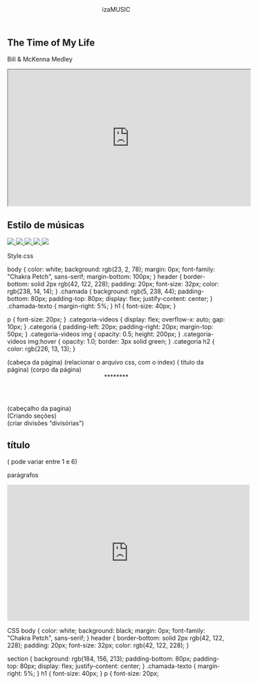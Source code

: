 <html lang="pt-BR">
<head>
<link rel="stylesheet" href="styles.css">
<link rel="preconnect" href="https://fonts.googleapis.com">
<link rel="preconnect" href="https://fonts.gstatic.com" crossorigin>
<link
href="https://fonts.googleapis.com/css2?family=Chakra+Petch:ital,wght@0,300;0,400;0,500;0,
600;0,700;1,300;1,400;1,500;1,600;1,700&display=swap"
rel="stylesheet">
<title>iza Music</title>
</head>
<body>
<header>izaMUSIC</header>
<section class="chamada">
<div class="chamada-texto">
<h1>The Time of My Life</h1>
<p>Bill & McKenna Medley</p>
</div>
<div>
<iframe width="560" height="315"
src="https://www.youtube.com/embed/H1MS6apBgzA?si=Q_bCkU99I9AoL1pJ"

title="YouTube video player" frameborder="0" allow="accelerometer; autoplay; clipboard-
write; encrypted-media; gyroscope; picture-in-picture; web-share" referrerpolicy="strict-origin-
when-cross-origin" allowfullscreen></iframe>

</div>
</section>
<section class="categoria">
<h2>Estilo de músicas</h2>
<div class="categoria-videos">
<a
href="https://https://youtu.be/hJA9vnxwoHU?si=yXEeZ_3YMTQgukAe
<img src="https://img.youtube.com/vi/zRi5vOwNF1U/maxresdefault.jpg" />
</a>
<a
href="https://www.youtube.com/watch?v=bo_efYhYU2A&list=RDYQHsXMglC9A&index=3"
>
<img src="https://img.youtube.com/vi/bo_efYhYU2A/maxresdefault.jpg" />
</a>
<a
href="https://www.youtube.com/watch?v=zvFroLUxRDQ&list=RDYQHsXMglC9A&index=2
7">
<img src="https://img.youtube.com/vi/zvFroLUxRDQ/maxresdefault.jpg" />
</a>
<a
href="https://www.youtube.com/watch?v=u1V8YRJnr4Q&list=RDYQHsXMglC9A&index=14
">

<img src="https://img.youtube.com/vi/u1V8YRJnr4Q/maxresdefault.jpg" />
</a>
<a
href="https://www.youtube.com/watch?v=2oX2FSv4Rys&list=RDYQHsXMglC9A&index=15
">
<img src="https://img.youtube.com/vi/2oX2FSv4Rys/maxresdefault.jpg" />
</a>
<a
href="https://www.youtube.com/watch?v=rtOvBOTyX00&list=RDYQHsXMglC9A&index=27
">
<img src="https://img.youtube.com/vi/rtOvBOTyX00/maxresdefault.jpg" />
</a>
</div>
</section>
</body>
</html>

Style.css

body {
color: white;
background: rgb(23, 2, 78);
margin: 0px;
font-family: "Chakra Petch", sans-serif;
margin-bottom: 100px;
}
header {
border-bottom: solid 2px rgb(42, 122, 228);
padding: 20px;
font-size: 32px;
color: rgb(238, 14, 14);
}
.chamada {
background: rgb(5, 238, 44);
padding-bottom: 80px;
padding-top: 80px;
display: flex;
justify-content: center;
}
.chamada-texto {
margin-right: 5%;
}
h1 {
font-size: 40px;
}

p {
font-size: 20px;
}
.categoria-videos {
display: flex;
overflow-x: auto;
gap: 10px;
}
.categoria {
padding-left: 20px;
padding-right: 20px;
margin-top: 50px;
}
.categoria-videos img {
opacity: 0.5;
height: 200px;
}
.categoria-videos img:hover {
opacity: 1.0;
border: 3px solid green;
}
.categoria h2 {
color: rgb(226, 13, 13);
}
<html lang="pt-br">

<head> (cabeça da página)
<link rel="stylesheet" href="styles.css"> (relacionar o arquivo css, com o index)
<title>Aluraflix</title> ( título da página)
</head>
<body> (corpo da página)
<header> ********</header> (cabeçalho da pagina)
<section> (Criando seções)
<div> (criar divisões “divisórias”)
<h1> título </h1> ( pode variar entre 1 e 6)
<p> parágrafos </p>
</div>
</section>
<iframe width="560" height="315"
src="https://www.youtube.com/embed/gt_fAE1Eg2Q?si=c93nZtO1DTNYueO4" title="YouTube

video player" frameborder="0" allow="accelerometer; autoplay; clipboard-write; encrypted-
media; gyroscope; picture-in-picture; web-share" referrerpolicy="strict-origin-when-cross-
origin" allowfullscreen> </iframe> ( modelo de adicionar vídeo)

</body>

</html>
OBS.: Ctrl+Shift +p ( formatar (organizar) o arquivo)

Criar novo arquivo - styles.css
body {
color: white;
background: black;

<html lang="pt-BR">
<head>
<link rel="stylesheet" href="styles.css">
<link rel="preconnect" href="https://fonts.googleapis.com">
<link rel="preconnect" href="https://fonts.gstatic.com" crossorigin>
<link
href="https://fonts.googleapis.com/css2?family=Chakra+Petch:ital,wght@0,300;0,400;0,500;0,
600;0,700;1,300;1,400;1,500;1,600;1,700&display=swap"
rel="stylesheet">
<title>****************</title>
</head>
<body>
<header> LETRAS MAIUSCULAS</header>
<section>
<div class="chamada-texto">
<h1>**************************</h1>
<p>#********************</p>
</div>
<div>
<iframe width="560" height="315"
src="https://www.youtube.com/embed/gt_fAE1Eg2Q?si=EEv-tsY_b1B2OwKE"
title="YouTube video player" frameborder="0"
allow="accelerometer; autoplay; clipboard-write; encrypted-media; gyroscope;
picture-in-picture; web-share"
referrerpolicy="strict-origin-when-cross-origin" allowfullscreen></iframe>
</div>
</section>
</body>
</html>

CSS
body {
color: white;
background: black;
margin: 0px;
font-family: "Chakra Petch", sans-serif;
}
header {
border-bottom: solid 2px rgb(42, 122, 228);
padding: 20px;
font-size: 32px;
color: rgb(42, 122, 228);
}

section {
background: rgb(184, 156, 213);
padding-bottom: 80px;
padding-top: 80px;
display: flex;
justify-content: center;
}
.chamada-texto {
margin-right: 5%;
}
h1 {
font-size: 40px;
}
p {
font-size: 20px;
